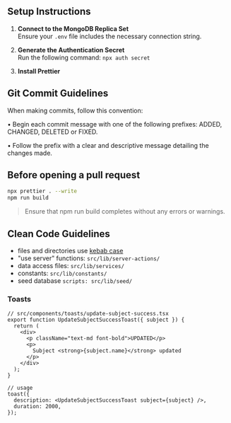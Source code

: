 ## Setup Instructions

1. **Connect to the MongoDB Replica Set**  
   Ensure your `.env` file includes the necessary connection string.

2. **Generate the Authentication Secret**  
   Run the following command: `npx auth secret`

3. **Install Prettier**

## Git Commit Guidelines

When making commits, follow this convention:

• Begin each commit message with one of the following prefixes: ADDED, CHANGED, DELETED or FIXED.

• Follow the prefix with a clear and descriptive message detailing the changes made.

## Before opening a pull request

```bash
npx prettier . --write
npm run build
```
> Ensure that npm run build completes without any errors or warnings.

## Clean Code Guidelines

- files and directories use [kebab case](https://www.freecodecamp.org/news/programming-naming-conventions-explained/#heading-what-is-kebab-case)
- "use server" functions: `src/lib/server-actions/`
- data access files: `src/lib/services/`
- constants: `src/lib/constants/`
- seed database `scripts: src/lib/seed/`

### Toasts

```tsx
// src/components/toasts/update-subject-success.tsx
export function UpdateSubjectSuccessToast({ subject }) {
  return (
    <div>
      <p className="text-md font-bold">UPDATED</p>
      <p>
        Subject <strong>{subject.name}</strong> updated
      </p>
    </div>
  );
}

// usage
toast({
  description: <UpdateSubjectSuccessToast subject={subject} />,
  duration: 2000,
});
```
